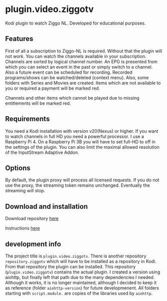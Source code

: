 # plugin.video.ziggotv
Kodi plugin to watch Ziggo NL.
Developed for educational purposes.

## Features
First of all a subscription to Ziggo-NL is required. Without that the plugin will not work.
You can watch the channels available in your subscription. Channels are sorted by logical channel number.
An EPG is presented from which you can select an event in the past or simply switch to a channel. Also a future event can be scheduled for recording.
Recorded programs/shows can be watched/deleted (context menu).
Also, some folders with Series and Movies are created. Items which are not available to you or required a payment will be marked red.

Channels and other items which cannot be played due to missing entitlements will be marked red.

## Requirements
You need a Kodi installation with version v20(Nexus) or higher. 
If you want to watch channels in full HD you need a powerful processor. I use a Raspberry Pi 4. On a Raspberry Pi 3B you will have to set full-HD to off in the settings of the plugin.
You can also limit the maximal allowed resolution of the InputStream Adaptive Addon.

## Options
By default, the plugin proxy will process all licensed requests. 
If you do not use the proxy, the streaming token remains unchanged. Eventually the streaming will stop.

## Download and installation
Download repository [here](https://ziggotv.github.io/ziggotv/repository.ziggotv/repository.ziggotv-1.0.0.zip)

Instructions [here](https://ziggotv.github.io)

## development info
The project title is `plugin.video.ziggotv`. There is another repository `repository.ziggotv` which will have to be installed as a repository in Kodi. From that repository the plugin can be installed.
This repository (`plugin.video.ziggotv`) contains the actual plugin. 
I created a version using aiohttp, but finally left that path due to the many dependencies I needed. Although it works, it is no longer maintained, although I decided to keep it  as reference (folder `aiohttp-version`) for future developmenent.
All folders starting with `script.module.` are copies of the libraries used  by `aiohttp`.


